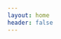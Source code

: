 ```yaml
---
layout: home
header: false
---
```



<ElMindmap :data="data" :height="height" :offsetLeft="offsetLeft" :router="router"  />

<script setup>
import { onMounted, ref, computed } from "vue";
import { useRouter } from "vitepress";
const router = useRouter();
const commonOptions = { fillColor: '#549688', shape: 'ellipse', color: '#fff', paddingY: 5, paddingY: 10 }
const data = ref({
	data: {
		text: "Web 互联网",
	},
	children: [
		{ 
			data: { text: "HTML 超文本标记", hyperlink: "https://developer.mozilla.org/zh-CN/docs/Learn_web_development/Core/Structuring_content" },
			children: [
				{ data: { text: "文档对象模型（DOM）", hyperlink: "https://developer.mozilla.org/zh-CN/docs/Web/API/Document_Object_Model/Introduction" } },
				{ data: { text: "Canvas 画布", hyperlink: "https://developer.mozilla.org/zh-CN/docs/Web/API/Canvas_API/Tutorial" } },
				{ data: { text: "SVG：可缩放矢量图形", hyperlink: "https://developer.mozilla.org/zh-CN/docs/Web/SVG" } },
			]
	 	},
		{ data: { text: "CSS 层叠样式表", hyperlink: "https://developer.mozilla.org/zh-CN/docs/Learn_web_development/Core/Styling_basics" } },
		{ 
			data: { text: "JavaScript 编程语言" },
			children: [
				{ data: { text: "ES 语法约定", link: `/docs/es/`, ...commonOptions } },
				{ data: { text: "Vue 组件化", link: `/docs/vue/`, ...commonOptions } },
				{ data: { text: "工程化" },
					children: [
						{ data: { text: "npm 包管理器", link: `/docs/npm/`, ...commonOptions } },
						{ data: { text: "Vite 构建工具", link: `/docs/vite/`, ...commonOptions } },
					]
				},
			]
		},
	],
})
if(document) {
	const height = computed(() => document.documentElement.scrollHeight - 64);
	const offsetLeft = computed(() => document.documentElement.clientWidth / 4);
}
</script>

<style>
.VPHome {
	padding: 0 !important;
}
</style>

